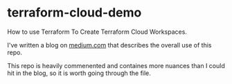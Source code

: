 # terraform-cloud-demo

How to use Terraform To Create Terraform Cloud Workspaces.

I've written a blog on [medium.com](https://medium.com/@stvdilln/terraforming-terraform-b55666b23845)
that describes the overall use of this repo.

This repo is heavily commenented and containes more nuances than
I could hit in the blog, so it is worth going through the file.
